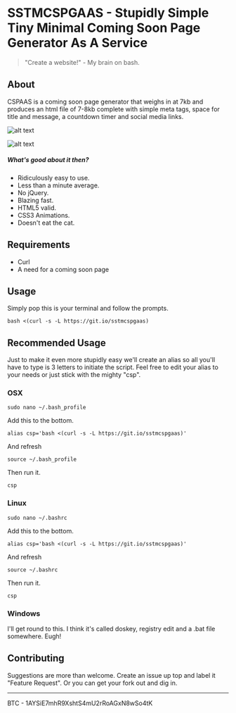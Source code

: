 # SSTMCSPGAAS - Stupidly Simple Tiny Minimal Coming Soon Page Generator As A Service

> "Create a website!" - My brain on bash.

## About

CSPAAS is a coming soon page generator that weighs in at 7kb and produces an html file of 7-8kb complete with simple meta tags, space for title and message, a countdown timer and social media links.

![alt text](https://raw.githubusercontent.com/impshum/SSTMCSPGAAS/examples/screenshot.jpg "The end result")

![alt text](https://raw.githubusercontent.com/impshum/SSTMCSPGAAS/examples/example.gif "Here we go")

##### What's good about it then?

* Ridiculously easy to use.
* Less than a minute average.
* No jQuery.
* Blazing fast.
* HTML5 valid.
* CSS3 Animations.
* Doesn't eat the cat.

## Requirements

* Curl
* A need for a coming soon page

## Usage

Simply pop this is your terminal and follow the prompts.
```
bash <(curl -s -L https://git.io/sstmcspgaas)
```

## Recommended Usage

Just to make it even more stupidly easy we'll create an alias so all you'll have to type is 3 letters to initiate the script. Feel free to edit your alias to your needs or just stick with the mighty "csp".

### OSX

```
sudo nano ~/.bash_profile
```
Add this to the bottom.
```
alias csp='bash <(curl -s -L https://git.io/sstmcspgaas)'
```
And refresh
```
source ~/.bash_profile
```
Then run it.
```
csp
```

### Linux

```
sudo nano ~/.bashrc
```
Add this to the bottom.
```
alias csp='bash <(curl -s -L https://git.io/sstmcspgaas)'
```
And refresh
```
source ~/.bashrc
```
Then run it.
```
csp
```

### Windows

I'll get round to this. I think it's called doskey, registry edit and a .bat file somewhere. Eugh!

## Contributing

Suggestions are more than welcome. Create an issue up top and label it "Feature Request".
Or you can get your fork out and dig in.

---

BTC - 1AYSiE7mhR9XshtS4mU2rRoAGxN8wSo4tK
